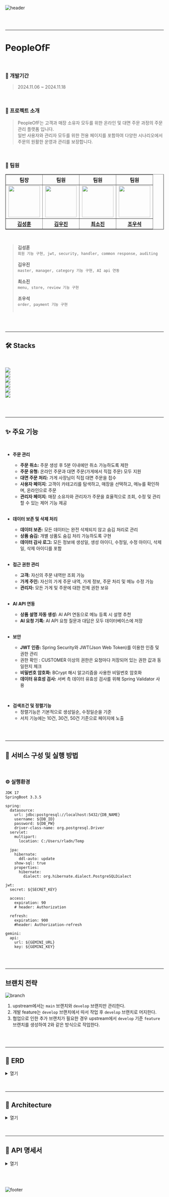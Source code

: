 ![header](https://capsule-render.vercel.app/api?type=waving&color=gradient&height=300&section=header&text=PeopleOfF&fontSize=90)

  <br>
  <br>
  
---
# PeopleOfF

  <br>

### 🛵 개발기간

> 2024.11.06 ~ 2024.11.18

<br>
  
### 📖 프로젝트 소개
 
> PeopleOfF는 고객과 매장 소유자 모두를 위한 온라인 및 대면 주문 과정의 주문 관리 플랫폼 입니다. <br>
> 일반 사용자와 관리자 모두를 위한 전용 페이지를 포함하여 다양한 시나리오에서 주문의 원활한 운영과 관리를 보장합니다.

<br>

### 👥 팀원

<table border="1" class="table">
  <thead>
    <tr>
        <th scope="col" style="text-align: center;"> 팀장 </th>
        <th scope="col" style="text-align: center;"> 팀원 </th>
        <th scope="col" style="text-align: center;"> 팀원 </th>
        <th scope="col" style="text-align: center;"> 팀원 </th>
    </tr>
  </thead>
  <tbody>
    <tr>
      <td align="center"><a href="https://github.com/kimsung3113"><img src="https://avatars.githubusercontent.com/u/132237905?v=4" width="100px;" alt=""/></a><br /></td>
      <td align="center"><a href="https://github.com/kwj0605"><img src="https://avatars.githubusercontent.com/u/107970778?v=4" width="100px;" alt=""/></a><br /></td>
      <td align="center"><a href="https://github.com/sonoopy"><img src="https://avatars.githubusercontent.com/u/172015030?v=4" width="100px;" alt=""/></a><br /></td>
      <td align="center"><a href="https://github.com/wooseok50"><img src="https://avatars.githubusercontent.com/u/155416976?v=4" width="100px;" alt=""/></a><br /></td>
    </tr>
      <tr>
        <th scope="col" style="text-align: center;"><a href="https://github.com/kimsung3113"> 김성훈 </a></th>
        <th scope="col" style="text-align: center;"><a href="https://github.com/kwj0605"> 김우진 </a></th>
        <th scope="col" style="text-align: center;"><a href="https://github.com/sonoopy"> 최소진 </a></th>
        <th scope="col" style="text-align: center;"><a href="https://github.com/wooseok50"> 조우석 </a></th>
    </tr>
  </tbody>
</table>

  <br>

> **김성훈** <br>
>`회원 기능 구현, jwt, security, handler, common response, auditing` <br><br>
> **김우진** <br>
> `master, manager, category 기능 구현, AI api 연동`<br><br>
> **최소진** <br>
> `menu, store, review 기능 구현` <br><br>
> **조우석** <br>
> `order, payment 기능 구현` <br><br>

  <br>
  <br>

---

## 🛠️ Stacks

  <br>

<img src="https://img.shields.io/badge/git-F05032?style=for-the-badge&logo=git&logoColor=white"><br>
<img src="https://img.shields.io/badge/github-181717?style=for-the-badge&logo=github&logoColor=white"><br>
<img src="https://img.shields.io/badge/java-007396?style=for-the-badge&logo=java&logoColor=white"><br>
<img src="https://img.shields.io/badge/spring-6DB33F?style=for-the-badge&logo=spring&logoColor=white"><br>
<img src="https://img.shields.io/badge/springboot-6DB33F?style=for-the-badge&logo=springboot&logoColor=white"><br>
<img src="https://img.shields.io/badge/gradle-02303A?style=for-the-badge&logo=gradle&logoColor=white"><br>

  <br>
  <br>

---

## ✨ 주요 기능

<br>

- **주문 관리**

  - **주문 취소:** 주문 생성 후 5분 이내에만 취소 가능하도록 제한
  - **주문 유형:** 온라인 주문과 대면 주문(가게에서 직접 주문) 모두 지원
  - **대면 주문 처리:** 가게 사장님이 직접 대면 주문을 접수
  - **사용자 페이지**: 고객이 카테고리를 탐색하고, 매장을 선택하고, 메뉴를 확인하며, 온라인으로 주문
  - **관리자 페이지**: 매장 소유자와 관리자가 주문을 효율적으로 조회, 수정 및 관리할 수 있는 제어 기능 제공

  <br>


- **데이터 보존 및 삭제 처리**

  - **데이터 보존:** 모든 데이터는 완전 삭제되지 않고 숨김 처리로 관리
  - **상품 숨김:** 개별 상품도 숨김 처리 가능하도록 구현
  - **데이터 감사 로그:** 모든 정보에 생성일, 생성 아이디, 수정일, 수정 아이디, 삭제일, 삭제 아이디를 포함

  <br>


- **접근 권한 관리**

  - **고객:** 자신의 주문 내역만 조회 가능
  - **가게 주인:** 자신의 가게 주문 내역, 가게 정보, 주문 처리 및 메뉴 수정 가능
  - **관리자:** 모든 가게 및 주문에 대한 전체 권한 보유

  <br>


- **AI API 연동**

  - **상품 설명 자동 생성:** AI API 연동으로 메뉴 등록 시 설명 추천
  - **AI 요청 기록:** AI API 요청 질문과 대답은 모두 데이터베이스에 저장

  <br>


- **보안**
  - **JWT 인증:** Spring Security와 JWT(Json Web Token)를 이용한 인증 및 권한 관리
  - 권한 확인 : CUSTOMER 이상의 권한은 요청마다 저장되어 있는 권한 값과 동일한지 체크
  - **비밀번호 암호화:** BCrypt 해시 알고리즘을 사용한 비밀번호 암호화
  - **데이터 유효성 검사:** 서버 측 데이터 유효성 검사를 위해 Spring Validator 사용

<br>
  
- **검색조건 및 정렬기능**
    - 정렬기능은 기본적으로 생성일순, 수정일순을 기준
    - 서치 기능에는 10건, 30건, 50건 기준으로 페이지에 노출
 
  
<br>
<br>

---

## 📂 서비스 구성 및 실행 방법

<br>

### ⚙️ 실행환경

```
JDK 17
SpringBoot 3.3.5

```

```
spring:
  datasource:
    url: jdbc:postgresql://localhost:5432/{DB_NAME}
    username: ${DB_ID}
    password: ${DB_PW}
    driver-class-name: org.postgresql.Driver
  servlet:
    multipart:
      location: C:/Users/rladn/Temp

  jpa:
    hibernate:
      ddl-auto: update
    show-sql: true
    properties:
      hibernate:
        dialect: org.hibernate.dialect.PostgreSQLDialect

jwt:
  secret: ${SECRET_KEY}

  access:
    expiration: 90
    # header: Authorization

  refresh:
    expiration: 900
    #header: Authorization-refresh

gemini:
  api:
    url: ${GEMINI_URL}
    key: ${GEMINI_KEY}

```
<br>
<br>

---
## 브랜치 전략

![branch](https://github.com/user-attachments/assets/2fe71cc2-8583-4a3e-a43c-3b3d9bbce07e)

1. upstream에서는 `main` 브랜치와 `develop` 브랜치만 관리한다.
2. 개발 feature는 `develop` 브랜치에서 따서 작업 후 `develop` 브랜치로 머지한다.
3. 협업으로 인한 추가 브랜치가 필요한 경우 upstream에서 `develop` 기준 `feature` 브랜치를 생성하여 2와 같은 방식으로 작업한다.

<br>
<br>

---

## 🎈 ERD

<details>
<summary>열기</summary>
<img width="6544" alt="ERD" src="https://github.com/user-attachments/assets/de76e536-5bf7-4c83-bc72-e168ae523b33">
</details>

<br>
<br>

---

## 📌 Architecture

<details>
<summary>열기</summary>
<img width="695" alt="architecture" src="https://github.com/user-attachments/assets/2ecaa34d-e28b-42ae-bd5d-f8d32c6c32a3">
</details>

<br>
<br>

---

## 📄 API 명세서

<details>
<summary>열기</summary>
https://sneaky-prawn-eed.notion.site/API-1371ee33c50580a09f06de93422b1f29
</details>

<br>
<br>
<br>

![footer](https://capsule-render.vercel.app/api?type=waving&color=gradient&height=300&section=footer)
